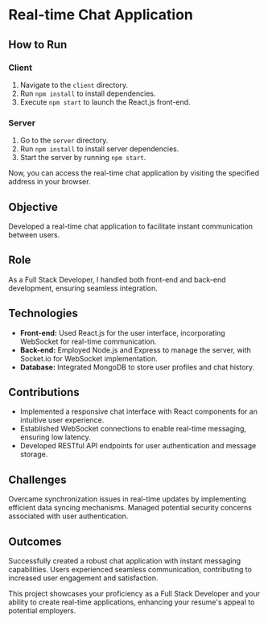 # Real-time Chat Application

## How to Run
### Client
1. Navigate to the `client` directory.
2. Run `npm install` to install dependencies.
3. Execute `npm start` to launch the React.js front-end.

### Server
1. Go to the `server` directory.
2. Run `npm install` to install server dependencies.
3. Start the server by running `npm start`.

Now, you can access the real-time chat application by visiting the specified address in your browser.

## Objective
Developed a real-time chat application to facilitate instant communication between users.

## Role
As a Full Stack Developer, I handled both front-end and back-end development, ensuring seamless integration.

## Technologies
- **Front-end:** Used React.js for the user interface, incorporating WebSocket for real-time communication.
- **Back-end:** Employed Node.js and Express to manage the server, with Socket.io for WebSocket implementation.
- **Database:** Integrated MongoDB to store user profiles and chat history.

## Contributions
- Implemented a responsive chat interface with React components for an intuitive user experience.
- Established WebSocket connections to enable real-time messaging, ensuring low latency.
- Developed RESTful API endpoints for user authentication and message storage.

## Challenges
Overcame synchronization issues in real-time updates by implementing efficient data syncing mechanisms. Managed potential security concerns associated with user authentication.

## Outcomes
Successfully created a robust chat application with instant messaging capabilities. Users experienced seamless communication, contributing to increased user engagement and satisfaction.

This project showcases your proficiency as a Full Stack Developer and your ability to create real-time applications, enhancing your resume's appeal to potential employers.